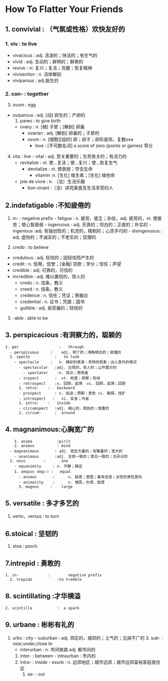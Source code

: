 # How To Flatter Your Friends

## 1. convivial : （气氛或性格）欢快友好的

### 1. viv : to live 
  - vivacious : adj. 活泼的；快活的；有生气的
  - vivid : adj. 生动的；鲜明的；鲜艳的
  - revive : vi. 复兴；复活；苏醒；恢复精神
  - vivisection : n. 活体解剖
  - viviparous : adj.胎生的

### 2. con- : together

3. ovum            	: 		egg    
  - oviparous    	: 		adj. [动] 卵生的；产卵的
    1. pareo    :		to give birth    
      - ovary        : 	n. [植] 子房；[解剖] 卵巢
        - ovarian      : adj. [解剖] 卵巢的；子房的
        - ovum         : n. [细胞][组织] 卵；卵子；卵形装饰，复数ova
          - love :  		[不可数名词] a score of zero (points or games) 零分

  4. vita             :       live
    - vital          :  		adj. 至关重要的；生死攸关的；有活力的
      - revitalize     : 	vt. 使…复活；使…复兴；使…恢复生气
        - devitalize     : vt. 使衰弱；夺去生命
          - vitamin      :n. [生化] 维生素；[生化] 维他命
      - joie de vivre :    n. （法）生活乐趣
        - bon vivant    :（法）讲究美食及生活享受的人

## 2.indefatigable :不知疲倦的

1. in-          : negative prefix
        - fatigue   :  		n. 疲劳，疲乏；杂役，adj. 疲劳的，vt. 使疲劳；使心智衰弱
        - ingenuous    :     adj. 天真的；坦白的；正直的；朴实的
          - ingenious   :adj. 有独创性的；机灵的，精制的；心灵手巧的
          - disingenuous  : adj. 虚伪的；不诚实的；不老实的；狡猾的

2. credo       :     to believe
  - credulous   :    adj. 轻信的；因轻信而产生的
  - credit        :     n. 信用，信誉；[金融] 贷款；学分；信任；声望
  - credible      :       adj. 可靠的，可信的
  - incredible    :       adj. 难以置信的，惊人的
    - credo        :       n. 信条，教义
    - creed        :       n. 信条，教义
    - credence   :       n. 信任；凭证；祭器台
    - credential    :      n. 证书；凭据；国书
    - gullible      :     adj. 易受骗的；轻信的
  3. -able            :   able to be

## 3. perspicacious :有洞察力的，聪颖的

    1. per              	:   through
      - perspicuous   	:    adj. 明了的；清晰明白的；易懂的
      2. specto           :   to look
        - spectacle    	:	n. 精彩的表演；奇特的现象；出人意外的情况
          - spectacular   :adj. 壮观的，惊人的；公开展示的
            - spectator    :n. 观众；旁观者
          - inspect       :  vt. 检查；视察；检阅
          - retrospect    :n. 回顾，追溯  vi. 回顾，追溯；回想
          1. retro-    :   backward
          - prospect      : n. 前途；预期；景色 vi. 勘探，找矿
          - introspect   :   vi. 反省；内省
          1. intro-    :   inside
          - circumspect   :adj. 细心的，周到的；慎重的
          1. circum-      :  around

## 4. magnanimous:心胸宽广的
        1. anima           :pirit
        2. animus          : mind
      - magnanimous       : adj. 宽宏大量的；有雅量的；宽大的
        - unanimous       :adj. 全体一致的；意见一致的；无异议的
      1. unus        :       one 
        - equanimity     : n. 平静；镇定
        1. aequus（equ-）:   equal
          - animus       :      n. 敌意；意图；基本态度；女性的男性意向
          - animosity    :      n. 憎恶，仇恨，敌意
          3. magnus     :    large
      
## 5. versatile 		:	多才多艺的

1. verto，versus    	: 		to turn

## 6.stoical 		:		坚韧的
  1. stoa               :	    porch

## 7.intrepid 	:		勇敢的
    1. in-             :		negative prefix
      2. trepido           :to tremble

## 8. scintillating :才华横溢

    2. scintilla           :  a spark
    
## 9. urbane :		彬彬有礼的
1. urbs              :  city
        - suburban        : adj. 郊区的，城郊的；土气的；见闻不广的
    3. sub-         :       near,under,close to
      - interurban      :     n. 市间铁路 adj. 都市间的
      1. inter-     :       between
        - intraurban   :  	市内的
      2. intra-   :       inside
        - exurb       : 	n. 远郊地区；城市远郊；城市远郊富裕家庭居住区
          1. ex-     :      out
